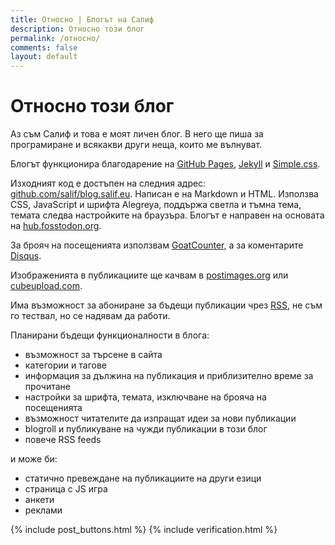 ```yaml
---
title: Относно | Блогът на Салиф
description: Относно този блог
permalink: /относно/
comments: false
layout: default
---
```

# Относно този блог

Аз съм Салиф и това е моят личен блог. В него ще пиша за програмиране и всякакви други неща, които ме вълнуват.

Блогът функционира благодарение на [GitHub Pages](https://pages.github.com/), [Jekyll](https://jekyllrb.com) и [Simple.css](https://simplecss.org).

Изходният код е достъпен на следния адрес: [github.com/salif/blog.salif.eu](https://github.com/salif/blog.salif.eu). Написан е на Markdown и HTML.
Използва CSS, JavaScript и шрифта Alegreya, поддържа светла и тъмна тема, темата следва настройките на браузъра. 
Блогът е направен на основата на [hub.fosstodon.org](https://hub.fosstodon.org/).

За брояч на посещенията използвам [GoatCounter](https://blosaleu.goatcounter.com/), а за коментарите [Disqus](https://disqus.com/home/forums/blog-salif-eu/?l=bg).

Изображенията в публикациите ще качвам в [postimages.org](https://postimages.org) или [cubeupload.com](https://cubeupload.com/).

Има възможност за абониране за бъдещи публикации чрез [RSS](/абониране), не съм го тествал, но се надявам да работи.

Планирани бъдещи функционалности в блога:

* възможност за търсене в сайта
* категории и тагове
* информация за дължина на публикация и приблизително време за прочитане
* настройки за шрифта, темата, изключване на брояча на посещенията
* възможност читателите да изпращат идеи за нови публикации
* blogroll и публикуване на чужди публикации в този блог
* повече RSS feeds

и може би:

* статично превеждане на публикациите на други езици
* страница с JS игра
* анкети
* реклами

{% include post_buttons.html %}
{% include verification.html %}
